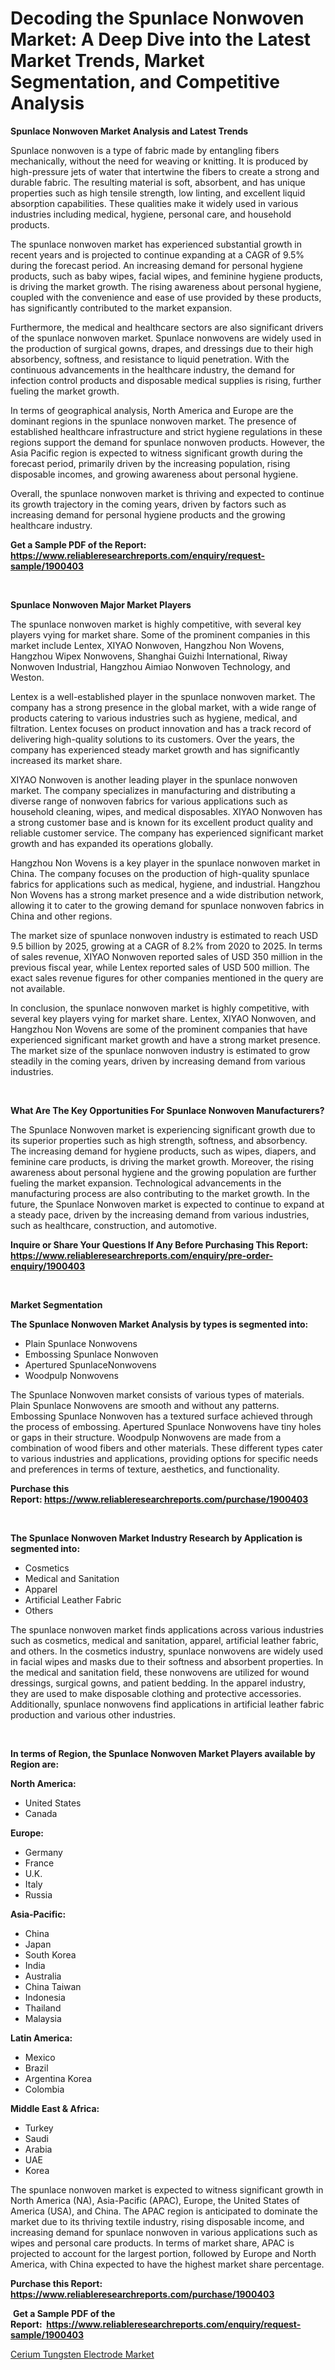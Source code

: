 <p><h1>Decoding the Spunlace Nonwoven Market: A Deep Dive into the Latest Market Trends, Market Segmentation, and Competitive Analysis</h1></p><p><strong>Spunlace Nonwoven Market Analysis and Latest Trends</strong></p>
<p><p>Spunlace nonwoven is a type of fabric made by entangling fibers mechanically, without the need for weaving or knitting. It is produced by high-pressure jets of water that intertwine the fibers to create a strong and durable fabric. The resulting material is soft, absorbent, and has unique properties such as high tensile strength, low linting, and excellent liquid absorption capabilities. These qualities make it widely used in various industries including medical, hygiene, personal care, and household products.</p><p>The spunlace nonwoven market has experienced substantial growth in recent years and is projected to continue expanding at a CAGR of 9.5% during the forecast period. An increasing demand for personal hygiene products, such as baby wipes, facial wipes, and feminine hygiene products, is driving the market growth. The rising awareness about personal hygiene, coupled with the convenience and ease of use provided by these products, has significantly contributed to the market expansion.</p><p>Furthermore, the medical and healthcare sectors are also significant drivers of the spunlace nonwoven market. Spunlace nonwovens are widely used in the production of surgical gowns, drapes, and dressings due to their high absorbency, softness, and resistance to liquid penetration. With the continuous advancements in the healthcare industry, the demand for infection control products and disposable medical supplies is rising, further fueling the market growth.</p><p>In terms of geographical analysis, North America and Europe are the dominant regions in the spunlace nonwoven market. The presence of established healthcare infrastructure and strict hygiene regulations in these regions support the demand for spunlace nonwoven products. However, the Asia Pacific region is expected to witness significant growth during the forecast period, primarily driven by the increasing population, rising disposable incomes, and growing awareness about personal hygiene.</p><p>Overall, the spunlace nonwoven market is thriving and expected to continue its growth trajectory in the coming years, driven by factors such as increasing demand for personal hygiene products and the growing healthcare industry.</p></p>
<p><strong>Get a Sample PDF of the Report:&nbsp; <a href="https://www.reliableresearchreports.com/enquiry/request-sample/1900403">https://www.reliableresearchreports.com/enquiry/request-sample/1900403</a></strong></p>
<p>&nbsp;</p>
<p><strong>Spunlace Nonwoven Major Market Players</strong></p>
<p><p>The spunlace nonwoven market is highly competitive, with several key players vying for market share. Some of the prominent companies in this market include Lentex, XIYAO Nonwoven, Hangzhou Non Wovens, Hangzhou Wipex Nonwovens, Shanghai Guizhi International, Riway Nonwoven Industrial, Hangzhou Aimiao Nonwoven Technology, and Weston.</p><p>Lentex is a well-established player in the spunlace nonwoven market. The company has a strong presence in the global market, with a wide range of products catering to various industries such as hygiene, medical, and filtration. Lentex focuses on product innovation and has a track record of delivering high-quality solutions to its customers. Over the years, the company has experienced steady market growth and has significantly increased its market share.</p><p>XIYAO Nonwoven is another leading player in the spunlace nonwoven market. The company specializes in manufacturing and distributing a diverse range of nonwoven fabrics for various applications such as household cleaning, wipes, and medical disposables. XIYAO Nonwoven has a strong customer base and is known for its excellent product quality and reliable customer service. The company has experienced significant market growth and has expanded its operations globally.</p><p>Hangzhou Non Wovens is a key player in the spunlace nonwoven market in China. The company focuses on the production of high-quality spunlace fabrics for applications such as medical, hygiene, and industrial. Hangzhou Non Wovens has a strong market presence and a wide distribution network, allowing it to cater to the growing demand for spunlace nonwoven fabrics in China and other regions.</p><p>The market size of spunlace nonwoven industry is estimated to reach USD 9.5 billion by 2025, growing at a CAGR of 8.2% from 2020 to 2025. In terms of sales revenue, XIYAO Nonwoven reported sales of USD 350 million in the previous fiscal year, while Lentex reported sales of USD 500 million. The exact sales revenue figures for other companies mentioned in the query are not available.</p><p>In conclusion, the spunlace nonwoven market is highly competitive, with several key players vying for market share. Lentex, XIYAO Nonwoven, and Hangzhou Non Wovens are some of the prominent companies that have experienced significant market growth and have a strong market presence. The market size of the spunlace nonwoven industry is estimated to grow steadily in the coming years, driven by increasing demand from various industries.</p></p>
<p>&nbsp;</p>
<p><strong>What Are The Key Opportunities For Spunlace Nonwoven Manufacturers?</strong></p>
<p><p>The Spunlace Nonwoven market is experiencing significant growth due to its superior properties such as high strength, softness, and absorbency. The increasing demand for hygiene products, such as wipes, diapers, and feminine care products, is driving the market growth. Moreover, the rising awareness about personal hygiene and the growing population are further fueling the market expansion. Technological advancements in the manufacturing process are also contributing to the market growth. In the future, the Spunlace Nonwoven market is expected to continue to expand at a steady pace, driven by the increasing demand from various industries, such as healthcare, construction, and automotive.</p></p>
<p><strong>Inquire or Share Your Questions If Any Before Purchasing This Report: <a href="https://www.reliableresearchreports.com/enquiry/pre-order-enquiry/1900403">https://www.reliableresearchreports.com/enquiry/pre-order-enquiry/1900403</a></strong></p>
<p>&nbsp;</p>
<p><strong>Market Segmentation</strong></p>
<p><strong>The Spunlace Nonwoven Market Analysis by types is segmented into:</strong></p>
<p><ul><li>Plain Spunlace Nonwovens</li><li>Embossing Spunlace Nonwoven</li><li>Apertured SpunlaceNonwovens</li><li>Woodpulp Nonwovens</li></ul></p>
<p><p>The Spunlace Nonwoven market consists of various types of materials. Plain Spunlace Nonwovens are smooth and without any patterns. Embossing Spunlace Nonwoven has a textured surface achieved through the process of embossing. Apertured Spunlace Nonwovens have tiny holes or gaps in their structure. Woodpulp Nonwovens are made from a combination of wood fibers and other materials. These different types cater to various industries and applications, providing options for specific needs and preferences in terms of texture, aesthetics, and functionality.</p></p>
<p><strong>Purchase this Report:&nbsp;<a href="https://www.reliableresearchreports.com/purchase/1900403">https://www.reliableresearchreports.com/purchase/1900403</a></strong></p>
<p>&nbsp;</p>
<p><strong>The Spunlace Nonwoven Market Industry Research by Application is segmented into:</strong></p>
<p><ul><li>Cosmetics</li><li>Medical and Sanitation</li><li>Apparel</li><li>Artificial Leather Fabric</li><li>Others</li></ul></p>
<p><p>The spunlace nonwoven market finds applications across various industries such as cosmetics, medical and sanitation, apparel, artificial leather fabric, and others. In the cosmetics industry, spunlace nonwovens are widely used in facial wipes and masks due to their softness and absorbent properties. In the medical and sanitation field, these nonwovens are utilized for wound dressings, surgical gowns, and patient bedding. In the apparel industry, they are used to make disposable clothing and protective accessories. Additionally, spunlace nonwovens find applications in artificial leather fabric production and various other industries.</p></p>
<p>&nbsp;</p>
<p><strong>In terms of Region, the Spunlace Nonwoven Market Players available by Region are:</strong></p>
<p>
    <p> <strong> North America: </strong>
        <ul>
            <li>United States</li>
            <li>Canada</li>
        </ul>
        </p> 
    <p> <strong> Europe: </strong>
        <ul>
            <li>Germany</li>
            <li>France</li>
            <li>U.K.</li>
            <li>Italy</li>
            <li>Russia</li>
        </ul>
        </p> 
    <p> <strong> Asia-Pacific: </strong>
        <ul>
            <li>China</li>
            <li>Japan</li>
            <li>South Korea</li>
            <li>India</li>
            <li>Australia</li>
            <li>China Taiwan</li>
            <li>Indonesia</li>
            <li>Thailand</li>
            <li>Malaysia</li>
        </ul>
        </p> 
    <p> <strong> Latin America: </strong>
        <ul>
            <li>Mexico</li>
            <li>Brazil</li>
            <li>Argentina Korea</li>
            <li>Colombia</li>
        </ul>
        </p> 
    <p> <strong> Middle East & Africa: </strong>
        <ul>
            <li>Turkey</li>
            <li>Saudi</li>
            <li>Arabia</li>
            <li>UAE</li>
            <li>Korea</li>
        </ul>
    </p>
    </p>
<p><p>The spunlace nonwoven market is expected to witness significant growth in North America (NA), Asia-Pacific (APAC), Europe, the United States of America (USA), and China. The APAC region is anticipated to dominate the market due to its thriving textile industry, rising disposable income, and increasing demand for spunlace nonwoven in various applications such as wipes and personal care products. In terms of market share, APAC is projected to account for the largest portion, followed by Europe and North America, with China expected to have the highest market share percentage.</p></p>
<p><strong>Purchase this Report: <a href="https://www.reliableresearchreports.com/purchase/1900403">https://www.reliableresearchreports.com/purchase/1900403</a></strong></p>
<p>&nbsp;<strong>Get a Sample PDF of the Report:&nbsp;&nbsp;<a href="https://www.reliableresearchreports.com/enquiry/request-sample/1900403">https://www.reliableresearchreports.com/enquiry/request-sample/1900403</a></strong></p>
<p><strong></strong></p>
<p><p><a href="https://github.com/RichRobinson5/Market-Research-Report-List-2/blob/main/cerium-tungsten-electrode-market.md">Cerium Tungsten Electrode Market</a></p></p>